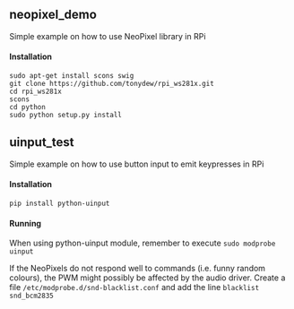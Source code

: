 ## neopixel_demo
Simple example on how to use NeoPixel library in RPi

#### Installation
```
sudo apt-get install scons swig
git clone https://github.com/tonydew/rpi_ws281x.git
cd rpi_ws281x
scons
cd python
sudo python setup.py install
```

## uinput_test
Simple example on how to use button input to emit keypresses in RPi

#### Installation
```pip install python-uinput```

#### Running
When using python-uinput module, remember to execute `sudo modprobe uinput`

If the NeoPixels do not respond well to commands (i.e. funny random colours), the PWM might possibly be affected by the audio driver. Create a file ```/etc/modprobe.d/snd-blacklist.conf``` and add the line `blacklist snd_bcm2835`
